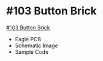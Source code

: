 # #103 Button Brick

[#103 Button Brick](http://fabo.io/103.html)

- Eagle PCB
- Schematic Image
- Sample Code